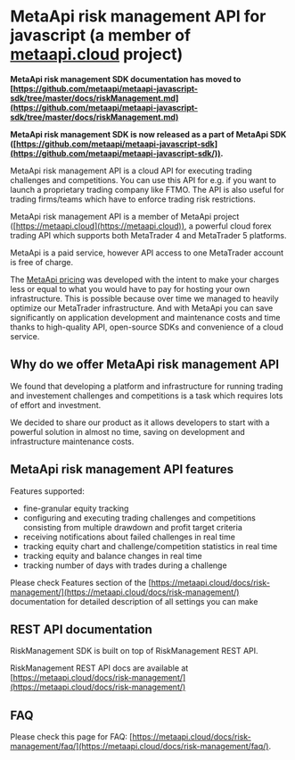 # MetaApi risk management API for javascript (a member of [metaapi.cloud](https://metaapi.cloud) project)

**MetaApi risk management SDK documentation has moved to [https://github.com/metaapi/metaapi-javascript-sdk/tree/master/docs/riskManagement.md](https://github.com/metaapi/metaapi-javascript-sdk/tree/master/docs/riskManagement.md)**

**MetaApi risk management SDK is now released as a part of MetaApi SDK ([https://github.com/metaapi/metaapi-javascript-sdk](https://github.com/metaapi/metaapi-javascript-sdk/)).**

MetaApi risk management API is a cloud API for executing trading challenges and competitions. You can use this API for e.g. if you want to launch a proprietary trading company like FTMO. The API is also useful for trading firms/teams which have to enforce trading risk restrictions.

MetaApi risk management API is a member of MetaApi project ([https://metaapi.cloud](https://metaapi.cloud)), a powerful cloud forex trading API which supports both MetaTrader 4 and MetaTrader 5 platforms.

MetaApi is a paid service, however API access to one MetaTrader account is free of charge.

The [MetaApi pricing](https://metaapi.cloud/#pricing) was developed with the intent to make your charges less or equal to what you would have to pay for hosting your own infrastructure. This is possible because over time we managed to heavily optimize
our MetaTrader infrastructure. And with MetaApi you can save significantly on application development and
maintenance costs and time thanks to high-quality API, open-source SDKs and convenience of a cloud service.

## Why do we offer MetaApi risk management API

We found that developing a platform and infrastructure for running trading and investement challenges and competitions is a task which requires lots of effort and investment.

We decided to share our product as it allows developers to start with a powerful solution in almost no time, saving on development and infrastructure maintenance costs.

## MetaApi risk management API features

Features supported:

- fine-granular equity tracking
- configuring and executing trading challenges and competitions consisting from multiple drawdown and profit target criteria
- receiving notifications about failed challenges in real time
- tracking equity chart and challenge/competition statistics in real time
- tracking equity and balance changes in real time
- tracking number of days with trades during a challenge

Please check Features section of the [https://metaapi.cloud/docs/risk-management/](https://metaapi.cloud/docs/risk-management/) documentation for detailed description of all settings you can make

## REST API documentation
RiskManagement SDK is built on top of RiskManagement REST API.

RiskManagement REST API docs are available at [https://metaapi.cloud/docs/risk-management/](https://metaapi.cloud/docs/risk-management/)

## FAQ
Please check this page for FAQ: [https://metaapi.cloud/docs/risk-management/faq/](https://metaapi.cloud/docs/risk-management/faq/).

